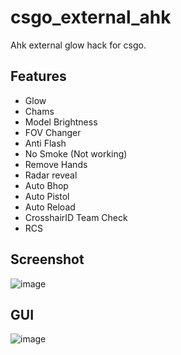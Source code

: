 # csgo_external_ahk
Ahk external glow hack for csgo.

## Features
* Glow
* Chams
* Model Brightness
* FOV Changer
* Anti Flash
* No Smoke (Not working)
* Remove Hands
* Radar reveal
* Auto Bhop
* Auto Pistol
* Auto Reload
* CrosshairID Team Check
* RCS

## Screenshot
![image](https://github.com/worse-666/csgo_external_ahk_glow/blob/main/screenshot_.png)

## GUI
![image](https://github.com/worse-666/csgo_external_ahk_glow/blob/main/setting%20gui.png)


